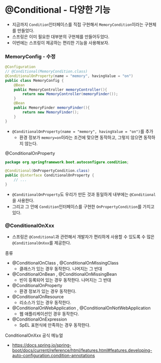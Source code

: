 # @Conditional - 다양한 기능

- 지금까지 ``Condition``인터페이스를 직접 구현해서 ``MemoryCondition``이라는 구현체를 만들었다.
- 스프링은 이미 필요한 대부분의 구현체를 만들어두었다.
- 이번에는 스프링이 제공하는 편리한 기능을 사용해보자.

### MemoryConfig - 수정

```java
@Configuration
// @Conditional(MemoryCondition.class)
@ConditionalOnProperty(name = "memory", havingValue = "on")
public class MemoryConfig {
    @Bean
    public MemoryController memoryController(){
        return new MemoryController(memoryFinder());
    }
    @Bean
    public MemoryFinder memoryFinder(){
        return new MemoryFinder();
    }
}
```
- ```@ConditionalOnProperty(name = "memory", havingValue = "on")```를 추가
  - 환경 정보가 ``memory=on``이라는 조건에 맞으면 동작하고, 그렇지 않으면 동작하지 않는다.

@ConditionalOnProperty
```java
package org.springframework.boot.autoconfigure.condition;

@Conditional(OnPropertyCondition.class)
public @interface ConditionalOnProperty { 
    // ...
}
```
- ```@ConditionalOnProperty```도 우리가 만든 것과 동일하게 내부에는 ```@Conditional```을 사용한다. 
- 그리고 그 안에 ``Condition``인터페이스를 구현한 ``OnPropertyCondition``를 가지고 있다.

### @ConditionalOnXxx

- 스프링은 ```@Conditional```과 관련해서 개발자가 편리하게 사용할 수 있도록 수 많은 ```@ConditionalOnXxx```를 제공한다.

종류
- @ConditionalOnClass , @ConditionalOnMissingClass
  - 클래스가 있는 경우 동작한다. 나머지는 그 반대
- @ConditionalOnBean , @ConditionalOnMissingBean
  - 빈이 등록되어 있는 경우 동작한다. 나머지는 그 반대
- @ConditionalOnProperty
  - 환경 정보가 있는 경우 동작한다.
- @ConditionalOnResource
  - 리소스가 있는 경우 동작한다.
- @ConditionalOnWebApplication , @ConditionalOnNotWebApplication
  - 웹 애플리케이션인 경우 동작한다.
- @ConditionalOnExpression
  - SpEL 표현식에 만족하는 경우 동작한다.

ConditionalOnXxx 공식 메뉴얼
- https://docs.spring.io/spring-boot/docs/current/reference/html/features.html#features.developing-auto-configuration.condition-annotations